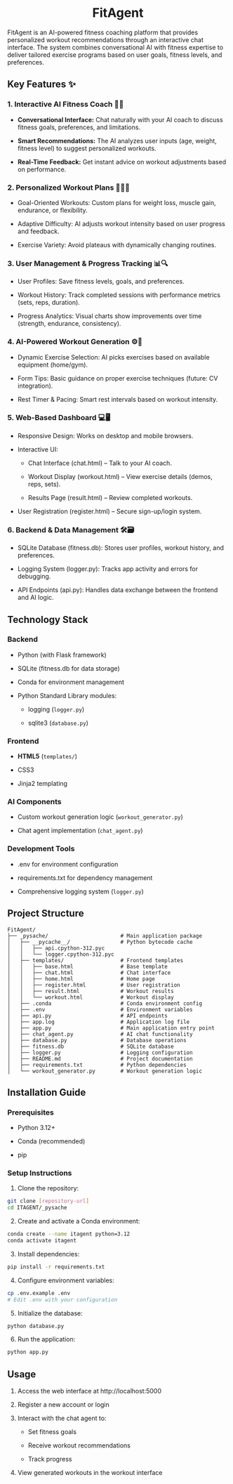 <h1 align="center">FitAgent</h1>

FitAgent is an AI-powered fitness coaching platform that provides personalized workout recommendations through an interactive chat interface. The system combines conversational AI with fitness expertise to deliver tailored exercise programs based on user goals, fitness levels, and preferences.


## Key Features ✨
### 1. Interactive AI Fitness Coach 🤖💬
 - **Conversational Interface:** Chat naturally with your AI coach to discuss fitness goals, preferences, and limitations.

 - **Smart Recommendations:** The AI analyzes user inputs (age, weight, fitness level) to suggest personalized workouts.

 - **Real-Time Feedback:** Get instant advice on workout adjustments based on performance.

### 2. Personalized Workout Plans 🏋️‍♂️📅
 - Goal-Oriented Workouts: Custom plans for weight loss, muscle gain, endurance, or flexibility.

 - Adaptive Difficulty: AI adjusts workout intensity based on user progress and feedback.

 - Exercise Variety: Avoid plateaus with dynamically changing routines.

### 3. User Management & Progress Tracking 📊🔍
 - User Profiles: Save fitness levels, goals, and preferences.

 - Workout History: Track completed sessions with performance metrics (sets, reps, duration).

 - Progress Analytics: Visual charts show improvements over time (strength, endurance, consistency).

### 4. AI-Powered Workout Generation ⚙️🧠
 - Dynamic Exercise Selection: AI picks exercises based on available equipment (home/gym).

 - Form Tips: Basic guidance on proper exercise techniques (future: CV integration).

 - Rest Timer & Pacing: Smart rest intervals based on workout intensity.


### 5. Web-Based Dashboard 💻🖥️
 - Responsive Design: Works on desktop and mobile browsers.

 - Interactive UI:

   - Chat Interface (chat.html) – Talk to your AI coach.

   - Workout Display (workout.html) – View exercise details (demos, reps, sets).

   - Results Page (result.html) – Review completed workouts.

 - User Registration (register.html) – Secure sign-up/login system.

### 6. Backend & Data Management 🛠️🗃️
 - SQLite Database (fitness.db): Stores user profiles, workout history, and preferences.

 - Logging System (logger.py): Tracks app activity and errors for debugging.

 - API Endpoints (api.py): Handles data exchange between the frontend and AI logic.


## Technology Stack
### Backend
 - Python (with Flask framework)

 - SQLite (fitness.db for data storage)

 - Conda for environment management

 - Python Standard Library modules:

   - logging (`logger.py`)

   - sqlite3 (`database.py`)

### Frontend
 - **HTML5** (`templates/`)

 - CSS3

 - Jinja2 templating

### AI Components
 - Custom workout generation logic (`workout_generator.py`)

 - Chat agent implementation (`chat_agent.py`)

### Development Tools
 - .env for environment configuration

 - requirements.txt for dependency management

 - Comprehensive logging system (`logger.py`)

## Project Structure
    FitAgent/
    ├── _pysache/                       # Main application package
    │   ├── __pycache__/                # Python bytecode cache
    │   │   ├── api.cpython-312.pyc
    │   │   └── logger.cpython-312.pyc
    │   ├── templates/                  # Frontend templates
    │   │   ├── base.html               # Base template
    │   │   ├── chat.html               # Chat interface
    │   │   ├── home.html               # Home page
    │   │   ├── register.html           # User registration
    │   │   ├── result.html             # Workout results
    │   │   └── workout.html            # Workout display
    │   ├── .conda                      # Conda environment config
    │   ├── .env                        # Environment variables
    │   ├── api.py                      # API endpoints
    │   ├── app.log                     # Application log file
    │   ├── app.py                      # Main application entry point
    │   ├── chat_agent.py               # AI chat functionality
    │   ├── database.py                 # Database operations
    │   ├── fitness.db                  # SQLite database
    │   ├── logger.py                   # Logging configuration
    │   ├── README.md                   # Project documentation
    │   ├── requirements.txt            # Python dependencies
    │   └── workout_generator.py        # Workout generation logic


## Installation Guide
### Prerequisites
 - Python 3.12+

 - Conda (recommended)

 - pip

### Setup Instructions
1. Clone the repository:

```bash
git clone [repository-url]
cd ITAGENT/_pysache
```

2. Create and activate a Conda environment:

```bash
conda create --name itagent python=3.12
conda activate itagent
```

3. Install dependencies:
```bash
pip install -r requirements.txt
```

4. Configure environment variables:

```bash
cp .env.example .env
# Edit .env with your configuration
```

5. Initialize the database:

```bash
python database.py
```

6. Run the application:

```bash
python app.py
```

## Usage
1. Access the web interface at http://localhost:5000

2. Register a new account or login

3. Interact with the chat agent to:

    - Set fitness goals

    - Receive workout recommendations

    - Track progress

4. View generated workouts in the workout interface







